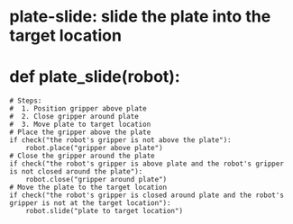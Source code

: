 # plate-slide: slide the plate into the target location
# def plate_slide(robot):
    # Steps:
    #  1. Position gripper above plate
    #  2. Close gripper around plate
    #  3. Move plate to target location
    # Place the gripper above the plate
    if check("the robot's gripper is not above the plate"):
        robot.place("gripper above plate")
    # Close the gripper around the plate
    if check("the robot's gripper is above plate and the robot's gripper is not closed around the plate"):
        robot.close("gripper around plate")
    # Move the plate to the target location
    if check("the robot's gripper is closed around plate and the robot's gripper is not at the target location"):
        robot.slide("plate to target location")